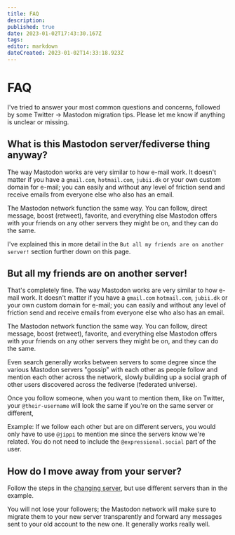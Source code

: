 ```yaml
---
title: FAQ
description: 
published: true
date: 2023-01-02T17:43:30.167Z
tags: 
editor: markdown
dateCreated: 2023-01-02T14:33:18.923Z
---
```


# FAQ

I've tried to answer your most common questions and concerns, followed by some Twitter -> Mastodon migration tips. Please let me know if anything is unclear or missing.

## What is this Mastodon server/fediverse thing anyway?

The way Mastodon works are very similar to how e-mail work. It doesn't matter if you have a `gmail.com`, `hotmail.com`, `jubii.dk` or your own custom domain for e-mail; you can easily and without any level of friction send and receive emails from everyone else who also has an email.

The Mastodon network function the same way. You can follow, direct message, boost (retweet), favorite, and everything else Mastodon offers with your friends on any other servers they might be on, and they can do the same.

I've explained this in more detail in the `But all my friends are on another server!` section further down on this page.

## But all my friends are on another server!

That's completely fine. The way Mastodon works are very similar to how e-mail work. It doesn't matter if you have a `gmail.com` `hotmail.com`, `jubii.dk` or your own custom domain for e-mail; you can easily and without any level of friction send and receive emails from everyone else who also has an email.

The Mastodon network function the same way. You can follow, direct message, boost (retweet), favorite, and everything else Mastodon offers with your friends on any other servers they might be on, and they can do the same.

Even search generally works between servers to some degree since the various Mastodon servers "gossip" with each other as people follow and mention each other across the network, slowly building up a social graph of other users discovered across the fediverse (federated universe).

Once you follow someone, when you want to mention them, like on Twitter, your `@their-username` will look the same if you're on the same server or different,

Example: If we follow each other but are on different servers, you would only have to use `@jippi` to mention me since the servers know we're related. You do not need to include the `@expressional.social` part of the user.

## How do I move away from your server?

Follow the steps in the [changing server](/en/guide/move-to-another-mastodon-server), but use different servers than in the example.

You will not lose your followers; the Mastodon network will make sure to migrate them to your new server transparently and forward any messages sent to your old account to the new one. It generally works really well.
